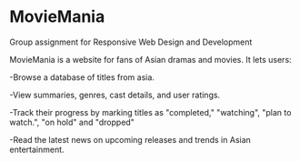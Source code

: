 # MovieMania
Group assignment for Responsive Web Design and Development

MovieMania is a website for fans of Asian dramas and movies. It lets users:

-Browse a database of titles from asia.

-View summaries, genres, cast details, and user ratings.

-Track their progress by marking titles as "completed," "watching", "plan to watch.", "on hold" and "dropped"

-Read the latest news on upcoming releases and trends in Asian entertainment.
